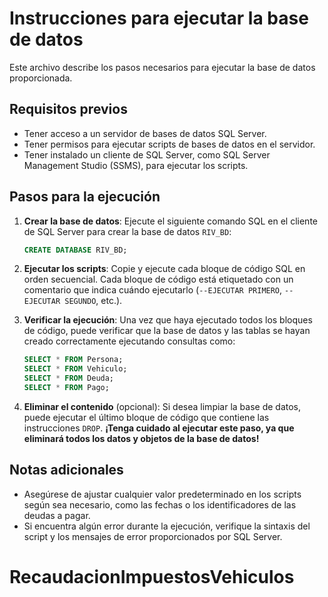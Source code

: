 # Instrucciones para ejecutar la base de datos

Este archivo describe los pasos necesarios para ejecutar la base de datos proporcionada.

## Requisitos previos

- Tener acceso a un servidor de bases de datos SQL Server.
- Tener permisos para ejecutar scripts de bases de datos en el servidor.
- Tener instalado un cliente de SQL Server, como SQL Server Management Studio (SSMS), para ejecutar los scripts.

## Pasos para la ejecución

1. **Crear la base de datos**: 
   Ejecute el siguiente comando SQL en el cliente de SQL Server para crear la base de datos `RIV_BD`:

   ```sql
   CREATE DATABASE RIV_BD;
   ```

2. **Ejecutar los scripts**:
   Copie y ejecute cada bloque de código SQL en orden secuencial. Cada bloque de código está etiquetado con un comentario que indica cuándo ejecutarlo (`--EJECUTAR PRIMERO`, `--EJECUTAR SEGUNDO`, etc.).

3. **Verificar la ejecución**:
   Una vez que haya ejecutado todos los bloques de código, puede verificar que la base de datos y las tablas se hayan creado correctamente ejecutando consultas como:

   ```sql
   SELECT * FROM Persona;
   SELECT * FROM Vehiculo;
   SELECT * FROM Deuda;
   SELECT * FROM Pago;
   ```

4. **Eliminar el contenido** (opcional):
   Si desea limpiar la base de datos, puede ejecutar el último bloque de código que contiene las instrucciones `DROP`. **¡Tenga cuidado al ejecutar este paso, ya que eliminará todos los datos y objetos de la base de datos!**

## Notas adicionales

- Asegúrese de ajustar cualquier valor predeterminado en los scripts según sea necesario, como las fechas o los identificadores de las deudas a pagar.
- Si encuentra algún error durante la ejecución, verifique la sintaxis del script y los mensajes de error proporcionados por SQL Server.
# RecaudacionImpuestosVehiculos
